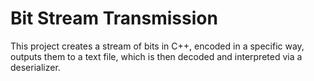 # Bit Stream Transmission

This project creates a stream of bits in C++, encoded in a specific way, outputs them to a text file, which is then decoded and interpreted via a deserializer.
